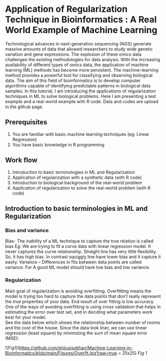 # Application of Regularization Technique in Bioinformatics : A Real World Example of Machine Learning 
Technological advances in next-generation sequencing (NGS) generate massive amounts of data that allowed researchers to study wide genetic variation and gene expressions. The explosion of these omics data challenges the existing methodologies for data analysis. With the increasing availability of different types of omics data, the application of machine learning (ML) methods has become more persistent. The machine-learning method provides a powerful tool for classifying and observing biological data. The aim of this field of bioinformatics is to develop computer algorithms capable of identifying predictable patterns in biological data samples. In this tutorial, I am introducing the applications of regularization techniques in ML to solve biological problems. Here I am presenting a test example and a real-world example with R code. Data and codes are upload in the github page. 

## Prerequisites
1. You are familiar with basic machine learning techniques (eg: Linear Regression)
2. You have basic knowledge in R programming 

## Work flow
1. Introduction to basic terminologies in ML and Regularization
2. Application of regularization with a synthetic data (with R code)
3. Introduction to biological background of the real-world problem
4. Application of regularization to solve the real-world problem (with R code)

## Introduction to basic terminologies in ML and Regularization
### Bias and variance
Bias- The inability of a ML technique to capture the true relation is called bias
Eg: We are trying to fit a curve data with linear regression model. It never captures the curve relationship. Straight line has very little flexibility. So, it has high bias. In contrast squiggly line have lower bias and it capture it easily.
Variance – Differences in fits between data points are called variance. 
For A good ML model should have low bias and low variance. 

### Regularization
Main goal of regularization is avoiding overfitting. Overfitting means the model is trying too hard to capture the data points that don’t really represent the true properties of your data. End result of over fitting is low accuracy. One of the ways of avoiding overfitting is using cross validation that helps in estimating the error over test set, and in deciding what parameters work best for your model.  
See the data below which shows the relationship between number of rooms and the cost of the house. Since the data look liner, we can use linear regression (least square) by minimizing the sum of mean square error (MSE):

![Fig1](https://github.com/shijusisobhan/Machine-Learning-in-Bioinformatics/blob/main/Figures/Overfit.jpg?raw=true = 25x25)
*Fig 1*
